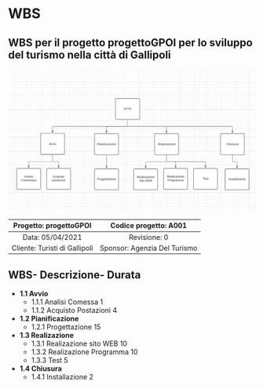 # WBS
## WBS per il progetto progettoGPOI per lo sviluppo del turismo nella città di Gallipoli

![ ](Immagini/wbs.png)

| Progetto: progettoGPOI | Codice progetto: A001 |
| :----: | :----: |
| Data: 05/04/2021  | Revisione: 0 |
| Cliente: Turisti di Gallipoli | Sponsor: Agenzia Del Turismo  |

## **WBS**- **Descrizione**- **Durata**
  * **1.1 Avvio**
     * 1.1.1 Analisi Comessa  1
     * 1.1.2 Acquisto Postazioni  4
  * **1.2 Pianificazione** 
    * 1.2.1 Progettazione  15
  * **1.3 Realizazione**
    * 1.3.1 Realizazione sito WEB 10
    * 1.3.2 Realizazione Programma 10
    * 1.3.3 Test 5
  * **1.4 Chiusura**
    * 1.4.1  Installazione 2

 
        
